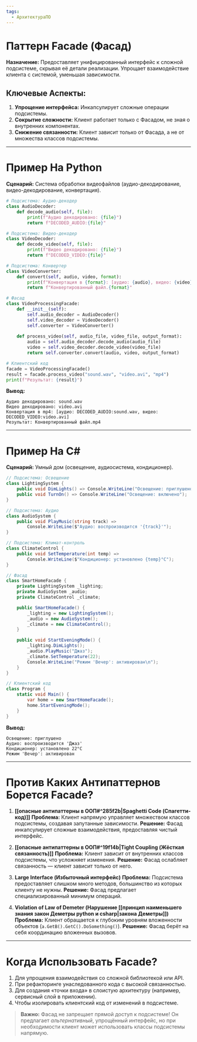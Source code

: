 ```yaml
---
tags:
  - АрхитектураПО
---
```


# Паттерн Facade (Фасад)
**Назначение:**
Предоставляет унифицированный интерфейс к сложной подсистеме, скрывая её детали реализации. Упрощает взаимодействие клиента с системой, уменьшая зависимости.

## Ключевые Аспекты:
1. **Упрощение интерфейса:** Инкапсулирует сложные операции подсистемы.
2. **Сокрытие сложности:** Клиент работает только с Фасадом, не зная о внутренних компонентах.
3. **Снижение связанности:** Клиент зависит только от Фасада, а не от множества классов подсистемы.

---

# Пример На Python
**Сценарий:** Система обработки видеофайлов (аудио-декодирование, видео-декодирование, конвертация).

```python
# Подсистема: Аудио-декодер
class AudioDecoder:
    def decode_audio(self, file):
        print(f"Аудио декодировано: {file}")
        return f"DECODED_AUDIO:{file}"

# Подсистема: Видео-декодер
class VideoDecoder:
    def decode_video(self, file):
        print(f"Видео декодировано: {file}")
        return f"DECODED_VIDEO:{file}"

# Подсистема: Конвертер
class VideoConverter:
    def convert(self, audio, video, format):
        print(f"Конвертация в {format}: [аудио: {audio}, видео: {video}]")
        return f"Конвертированный файл.{format}"

# Фасад
class VideoProcessingFacade:
    def __init__(self):
        self.audio_decoder = AudioDecoder()
        self.video_decoder = VideoDecoder()
        self.converter = VideoConverter()
    
    def process_video(self, audio_file, video_file, output_format):
        audio = self.audio_decoder.decode_audio(audio_file)
        video = self.video_decoder.decode_video(video_file)
        return self.converter.convert(audio, video, output_format)

# Клиентский код
facade = VideoProcessingFacade()
result = facade.process_video("sound.wav", "video.avi", "mp4")
print(f"Результат: {result}")
```

**Вывод:**
```
Аудио декодировано: sound.wav
Видео декодировано: video.avi
Конвертация в mp4: [аудио: DECODED_AUDIO:sound.wav, видео: DECODED_VIDEO:video.avi]
Результат: Конвертированный файл.mp4
```

---

# Пример На C\#
**Сценарий:** Умный дом (освещение, аудиосистема, кондиционер).

```csharp
// Подсистема: Освещение
class LightingSystem {
    public void DimLights() => Console.WriteLine("Освещение: приглушено");
    public void TurnOn() => Console.WriteLine("Освещение: включено");
}

// Подсистема: Аудио
class AudioSystem {
    public void PlayMusic(string track) => 
        Console.WriteLine($"Аудио: воспроизводится '{track}'");
}

// Подсистема: Климат-контроль
class ClimateControl {
    public void SetTemperature(int temp) => 
        Console.WriteLine($"Кондиционер: установлено {temp}°C");
}

// Фасад
class SmartHomeFacade {
    private LightingSystem _lighting;
    private AudioSystem _audio;
    private ClimateControl _climate;

    public SmartHomeFacade() {
        _lighting = new LightingSystem();
        _audio = new AudioSystem();
        _climate = new ClimateControl();
    }

    public void StartEveningMode() {
        _lighting.DimLights();
        _audio.PlayMusic("Джаз");
        _climate.SetTemperature(22);
        Console.WriteLine("Режим 'Вечер': активирован\n");
    }
}

// Клиентский код
class Program {
    static void Main() {
        var home = new SmartHomeFacade();
        home.StartEveningMode();
    }
}
```

**Вывод:**
```
Освещение: приглушено
Аудио: воспроизводится 'Джаз'
Кондиционер: установлено 22°C
Режим 'Вечер': активирован
```

---

# Против Каких Антипаттернов Борется Facade?
1. **[[опасные антипаттерны в ООП#^285f2b|Spaghetti Code (Спагетти-код)]]**
   **Проблема:** Клиент напрямую управляет множеством классов подсистемы, создавая запутанные зависимости.
   **Решение:** Фасад инкапсулирует сложные взаимодействия, предоставляя чистый интерфейс.

2. **[[опасные антипаттерны в ООП#^19f14b|Tight Coupling (Жёсткая связанность)]]**
   **Проблема:** Клиент зависит от внутренних классов подсистемы, что усложняет изменения.
   **Решение:** Фасад ослабляет связанность — клиент зависит только от него.

3. **Large Interface (Избыточный интерфейс)**
   **Проблема:** Подсистема предоставляет слишком много методов, большинство из которых клиенту не нужны.
   **Решение:** Фасад предлагает специализированный минимум операций.

4. **Violation of Law of Demeter (Нарушение [[принцип наименьшего знания закон Деметры python и csharp|закона Деметры]])**
   **Проблема:** Клиент обращается к глубоким уровням вложенности объектов (`a.GetB().GetC().DoSomething()`).
   **Решение:** Фасад берёт на себя координацию вложенных вызовов.

---

# Когда Использовать Facade?
1. Для упрощения взаимодействия со сложной библиотекой или API.
2. При рефакторинге унаследованного кода с высокой связанностью.
3. Для создания «точки входа» в слоистую архитектуру (например, сервисный слой в приложении).
4. Чтобы изолировать клиентский код от изменений в подсистеме.

> **Важно:** Фасад не запрещает прямой доступ к подсистеме! Он предлагает *альтернативный*, упрощённый интерфейс, но при необходимости клиент может использовать классы подсистемы напрямую.